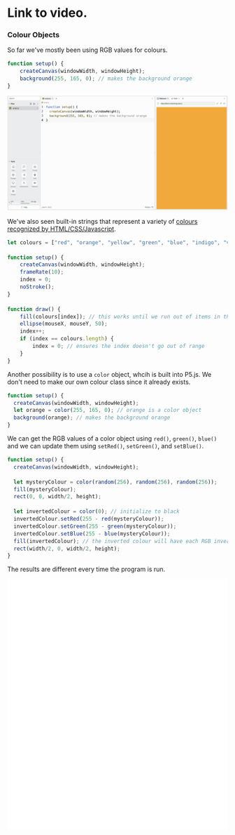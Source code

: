 # Link to video.

### Colour Objects

So far we've mostly been using RGB values for colours.

```javascript
function setup() {
    createCanvas(windowWidth, windowHeight);
    background(255, 165, 0); // makes the background orange
}
```

![](../../Images/Background_1.png)

We've also seen built-in strings that represent a variety of [colours recognized by HTML/CSS/Javascript](https://www.w3schools.com/colors/colors_names.asp). 

```js
let colours = ["red", "orange", "yellow", "green", "blue", "indigo", "violet"];

function setup() {
    createCanvas(windowWidth, windowHeight);
    frameRate(10);
    index = 0;
    noStroke();
}

function draw() {
    fill(colours[index]); // this works until we run out of items in the list
    ellipse(mouseX, mouseY, 50);
    index++;
    if (index == colours.length) {
        index = 0; // ensures the index doesn't go out of range
    }
}
```

Another possibility is to use a `color` object, whcih is built into P5.js. We don't need to make our own colour class since it already exists.

```js
function setup() {
  createCanvas(windowWidth, windowHeight);
  let orange = color(255, 165, 0); // orange is a color object
  background(orange); // makes the background orange
}
```

We can get the RGB values of a color object using `red()`, `green()`, `blue()` and we can update them using `setRed()`, `setGreen()`, and `setBlue()`.

```js
function setup() {
  createCanvas(windowWidth, windowHeight);

  let mysteryColour = color(random(256), random(256), random(256)); 
  fill(mysteryColour);
  rect(0, 0, width/2, height);
  
  let invertedColour = color(0); // initialize to black
  invertedColour.setRed(255 - red(mysteryColour));
  invertedColour.setGreen(255 - green(mysteryColour));
  invertedColour.setBlue(255 - blue(mysteryColour));
  fill(invertedColour); // the inverted colour will have each RGB inverted from the mystery colour
  rect(width/2, 0, width/2, height);
}
```
The results are different every time the program is run.

![](../../Images/Inverted_Colours_0.gif)
